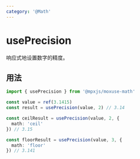 ```yaml
---
category: '@Math'
---
```


# usePrecision

响应式地设置数字的精度。

## 用法

```ts
import { usePrecision } from '@mpxjs/moxuse-math'

const value = ref(3.1415)
const result = usePrecision(value, 2) // 3.14

const ceilResult = usePrecision(value, 2, {
  math: 'ceil'
}) // 3.15

const floorResult = usePrecision(value, 3, {
  math: 'floor'
}) // 3.141
```
